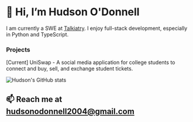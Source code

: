 # 👋 Hi, I’m Hudson O'Donnell

I am currently a SWE at [Talkiatry](https://www.talkiatry.com/). I enjoy full-stack development, especially in Python and TypeScript.

### Projects

[Current] UniSwap - A social media application for college students to connect and buy, sell, and exchange student tickets. 

![Hudson's GitHub stats](https://github-readme-stats.vercel.app/api?username=hudson0123&show_icons=true&theme=dark&hide=contribs,pr)
  
## 📫 Reach me at hudsonodonnell2004@gmail.com
<!---
hudson0123/hudson0123 is a ✨ special ✨ repository because its `README.md` (this file) appears on your GitHub profile.
You can click the Preview link to take a look at your changes.
--->
